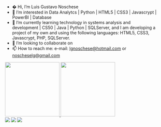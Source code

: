 - � Hi, I’m  Luis  Gustavo Noschese
- 👀 I’m interested in Data Analytcs | Python | HTML5 | CSS3 | Javascrypt | PowerBI  |  Database
- 🌱 I’m currently learning technology in systems analysis and development  |  CS50  |  Java  | Python | SQLServer, and I am developing a project of my own and using the following languages:  HTML5,  CSS3,  Javascrypt,  PHP,  SQLServer. 
- 💞️ I’m looking to collaborate on 
- 📫 How to reach me: e-mail: lgnoschese@hotmail.com or noscheselg@gmail.com
<div>
  <a href="https://beacons.ai/lgnoschese">
  <img height="180em" src="https://github-readme-stats.vercel.app/api?username=lgnoschese&show_icons=true&theme=dark&include_all_commits=true&count_private=true"/>
  <img height="180em" src="https://github-readme-stats.vercel.app/api/top-langs/?username=lgnoschese&layout=compact&langs_count=16&theme=dark"/>
</div>
  
<div>
<a href="https://discord.Noschese#9759" target="_blank"><img src="https://discord.com/channels/840014834140577813/880844710992822293"></a>
  <a href = "mailto:https://mail.google.com/mail/u/0/?tab=rm&ogbl#inbox"><img src="https://img.shields.io/badge/Gmail-D14836?style=for-tbadge&logo=gmail&logoColor=white" target=" _blank"></a>
  <a href="https://www.linkedin.com/in/rafaella-ballerini-45875016a" target="_blank"><img src="https://img.shields.io/badge/-LinkedIn-% 230077B5?style=for-the-badge&logo=linkedin&logoColor=white" target="_blank"></a>
</div>


<!---
LGNoschese/LGNoschese is a ✨ special ✨ repository because its `README.md` (this file) appears on your GitHub profile.
You can click the Preview link to take a look at your changes.
--->
